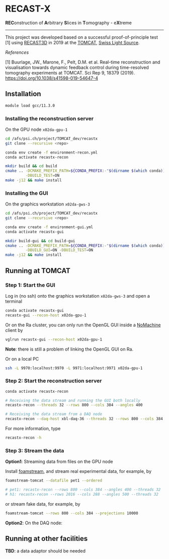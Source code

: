 # RECAST-X

**REC**onstruction of **A**rbitrary **S**lices in **T**omography - e**X**treme

---



This project was developed based on a successful proof-of-principle test [1] using [RECAST3D](https://github.com/cicwi/RECAST3D.git) in 2019 at the 
[TOMCAT](https://www.psi.ch/en/sls/tomcat), [Swiss Light Source](https://www.psi.ch/en/sls).

*References*

[1] Buurlage, JW., Marone, F., Pelt, D.M. et al. Real-time reconstruction and visualisation towards dynamic feedback control during time-resolved tomography experiments at TOMCAT. Sci Rep 9, 18379 (2019). https://doi.org/10.1038/s41598-019-54647-4

## Installation

```sh
module load gcc/11.3.0
```

### Installing the reconstruction server


On the GPU node `x02da-gpu-1`

```sh
cd /afs/psi.ch/project/TOMCAT_dev/recastx
git clone --recursive <repo>

conda env create -f environment-recon.yml
conda activate recastx-recon

mkdir build && cd build
cmake .. -DCMAKE_PREFIX_PATH=${CONDA_PREFIX:-"$(dirname $(which conda))/../"} \
         -DBUILD_TEST=ON 
make -j12 && make install
```

### Installing the GUI

On the graphics workstation `x02da-gws-3`

```sh
cd /afs/psi.ch/project/TOMCAT_dev/recastx
git clone --recursive <repo>

conda env create -f environment-gui.yml
conda activate recastx-gui

mkdir build-gui && cd build-gui
cmake .. -DCMAKE_PREFIX_PATH=${CONDA_PREFIX:-"$(dirname $(which conda))/../"} \
         -DBUILD_GUI=ON -DBUILD_TEST=ON 
make -j12 && make install
```

## Running at TOMCAT

### Step 1: Start the GUI 

Log in (no ssh) onto the graphics workstation `x02da-gws-3` and open a terminal
```sh
conda activate recastx-gui
recastx-gui --recon-host x02da-gpu-1
```

Or on the Ra cluster, you can only run the OpenGL GUI inside a [NoMachine](https://www.psi.ch/en/photon-science-data-services/remote-interactive-access
) client by
```sh
vglrun recastx-gui --recon-host x02da-gpu-1
```
**Note**: there is still a problem of linking the OpenGL GUI on Ra.

Or on a local PC
```sh
ssh -L 9970:localhost:9970 -L 9971:localhost:9971 x02da-gpu-1
```

### Step 2: Start the reconstruction server

```sh
conda activate recastx-recon

# Receiving the data stream and running the GUI both locally
recastx-recon --threads 32 --rows 800 --cols 384 --angles 400

# Receiving the data stream from a DAQ node
recastx-recon --daq-host xbl-daq-36 --threads 32 --rows 800 --cols 384 --angles 400
```

For more information, type
```sh
recastx-recon -h
```

### Step 3: Stream the data

**Option1**: Streaming data from files on the GPU node

Install [foamstream](https://github.com/zhujun98/foamstream.git), and stream real 
experimental data, for example, by
```sh
foamstream-tomcat --datafile pet1 --ordered

# pet1: recastx-recon --rows 800 --cols 384 --angles 400 --threads 32
# h1: recastx-recon --rows 2016 --cols 288 --angles 500 --threads 32

```
or stream fake data, for example, by
```sh
foamstream-tomcat --rows 800 --cols 384 --projections 10000
```

**Option2**: On the DAQ node:


## Running at other facilities

**TBD**: a data adaptor should be needed
